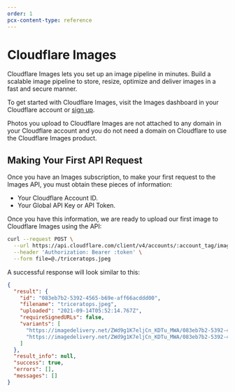```yaml
---
order: 1
pcx-content-type: reference
---
```


# Cloudflare Images

Cloudflare Images lets you set up an image pipeline in minutes. Build a scalable image pipeline to store, resize, optimize and deliver images in a fast and secure manner.

To get started with Cloudflare Images, visit the Images dashboard in your Cloudflare account or [sign up](https://dash.cloudflare.com/sign-up/images).

Photos you upload to Cloudflare Images are not attached to any domain in your Cloudflare account and you do not need a domain on Cloudflare to use the Cloudflare Images product.

## Making Your First API Request

Once you have an Images subscription, to make your first request to the Images API, you must obtain these pieces of information:

- Your Cloudflare Account ID.
- Your Global API Key or API Token.

Once you have this information, we are ready to upload our first image to Cloudflare Images using the API:

```bash
curl --request POST \
  --url https://api.cloudflare.com/client/v4/accounts/:account_tag/images/v1 \
  --header 'Authorization: Bearer :token' \
  --form file=@./triceratops.jpeg
```

A successful response will look similar to this:

```json
{
  "result": {
    "id": "083eb7b2-5392-4565-b69e-aff66acddd00",
    "filename": "triceratops.jpeg",
    "uploaded": "2021-09-14T05:52:14.767Z",
    "requireSignedURLs": false,
    "variants": [
      "https://imagedelivery.net/ZWd9g1K7eljCn_KDTu_MWA/083eb7b2-5392-4565-b69e-aff66acddd00/test",
      "https://imagedelivery.net/ZWd9g1K7eljCn_KDTu_MWA/083eb7b2-5392-4565-b69e-aff66acddd00/public"
    ]
  },
  "result_info": null,
  "success": true,
  "errors": [],
  "messages": []
}
```